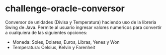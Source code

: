# challenge-oracle-conversor
Conversor de unidades (Divisa y Temperatura) haciendo uso de la libreria Swing de Java.
Permite al usuario ingresar valores numericos para convertir a cualquiera de las siguientes opciones: 
* Moneda: Soles, Dolares, Euros, Libras, Yenes y Won
* Temperatura: Celsius, Kelvin y Farenheit
  
